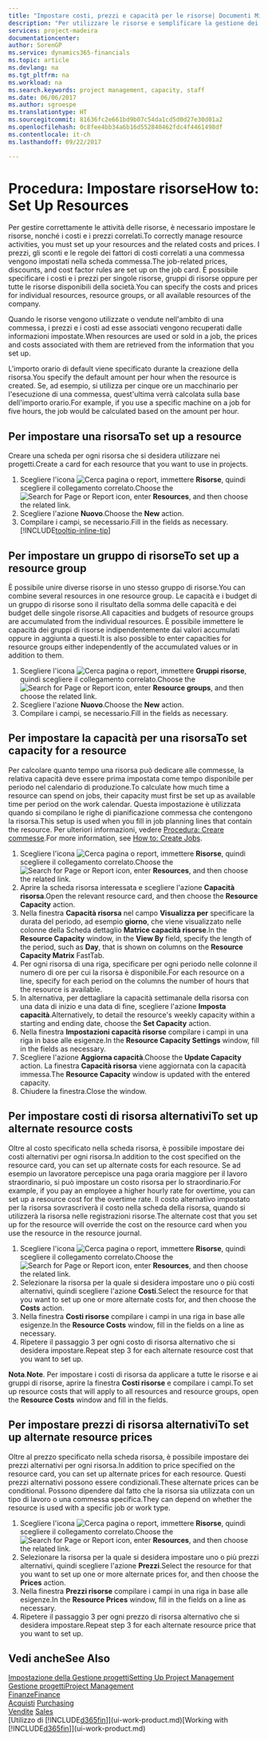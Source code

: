 ```yaml
---
title: "Impostare costi, prezzi e capacità per le risorse| Documenti Microsoft"
description: "Per utilizzare le risorse e semplificare la gestione dei progetti, specificare i costi e i prezzi per le singole risorse o i gruppi di risorse e impostare la capacità della risorsa."
services: project-madeira
documentationcenter: 
author: SorenGP
ms.service: dynamics365-financials
ms.topic: article
ms.devlang: na
ms.tgt_pltfrm: na
ms.workload: na
ms.search.keywords: project management, capacity, staff
ms.date: 06/06/2017
ms.author: sgroespe
ms.translationtype: HT
ms.sourcegitcommit: 81636fc2e661bd9b07c54da1cd5d0d27e30d01a2
ms.openlocfilehash: 0c8fee4bb34a6b16d552840462fdc4f4461498df
ms.contentlocale: it-ch
ms.lasthandoff: 09/22/2017

---
```

# <a name="how-to-set-up-resources"></a><span data-ttu-id="e183e-103">Procedura: Impostare risorse</span><span class="sxs-lookup"><span data-stu-id="e183e-103">How to: Set Up Resources</span></span>
<span data-ttu-id="e183e-104">Per gestire correttamente le attività delle risorse, è necessario impostare le risorse, nonché i costi e i prezzi correlati.</span><span class="sxs-lookup"><span data-stu-id="e183e-104">To correctly manage resource activities, you must set up your resources and the related costs and prices.</span></span> <span data-ttu-id="e183e-105">I prezzi, gli sconti e le regole dei fattori di costi correlati a una commessa vengono impostati nella scheda commessa.</span><span class="sxs-lookup"><span data-stu-id="e183e-105">The job-related prices, discounts, and cost factor rules are set up on the job card.</span></span> <span data-ttu-id="e183e-106">È possibile specificare i costi e i prezzi per singole risorse, gruppi di risorse oppure per tutte le risorse disponibili della società.</span><span class="sxs-lookup"><span data-stu-id="e183e-106">You can specify the costs and prices for individual resources, resource groups, or all available resources of the company.</span></span>

<span data-ttu-id="e183e-107">Quando le risorse vengono utilizzate o vendute nell'ambito di una commessa, i prezzi e i costi ad esse associati vengono recuperati dalle informazioni impostate.</span><span class="sxs-lookup"><span data-stu-id="e183e-107">When resources are used or sold in a job, the prices and costs associated with them are retrieved from the information that you set up.</span></span>

<span data-ttu-id="e183e-108">L'importo orario di default viene specificato durante la creazione della risorsa.</span><span class="sxs-lookup"><span data-stu-id="e183e-108">You specify the default amount per hour when the resource is created.</span></span> <span data-ttu-id="e183e-109">Se, ad esempio, si utilizza per cinque ore un macchinario per l'esecuzione di una commessa, quest'ultima verrà calcolata sulla base dell'importo orario.</span><span class="sxs-lookup"><span data-stu-id="e183e-109">For example, if you use a specific machine on a job for five hours, the job would be calculated based on the amount per hour.</span></span>

## <a name="to-set-up-a-resource"></a><span data-ttu-id="e183e-110">Per impostare una risorsa</span><span class="sxs-lookup"><span data-stu-id="e183e-110">To set up a resource</span></span>
<span data-ttu-id="e183e-111">Creare una scheda per ogni risorsa che si desidera utilizzare nei progetti.</span><span class="sxs-lookup"><span data-stu-id="e183e-111">Create a card for each resource that you want to use in projects.</span></span>

1. <span data-ttu-id="e183e-112">Scegliere l'icona ![Cerca pagina o report](media/ui-search/search_small.png "icona Cerca pagina o report"), immettere **Risorse**, quindi scegliere il collegamento correlato.</span><span class="sxs-lookup"><span data-stu-id="e183e-112">Choose the ![Search for Page or Report](media/ui-search/search_small.png "Search for Page or Report icon") icon, enter **Resources**, and then choose the related link.</span></span>
2. <span data-ttu-id="e183e-113">Scegliere l'azione **Nuovo**.</span><span class="sxs-lookup"><span data-stu-id="e183e-113">Choose the **New** action.</span></span>
3. <span data-ttu-id="e183e-114">Compilare i campi, se necessario.</span><span class="sxs-lookup"><span data-stu-id="e183e-114">Fill in the fields as necessary.</span></span> [!INCLUDE[tooltip-inline-tip](includes/tooltip-inline-tip_md.md)]  

## <a name="to-set-up-a-resource-group"></a><span data-ttu-id="e183e-115">Per impostare un gruppo di risorse</span><span class="sxs-lookup"><span data-stu-id="e183e-115">To set up a resource group</span></span>
<span data-ttu-id="e183e-116">È possibile unire diverse risorse in uno stesso gruppo di risorse.</span><span class="sxs-lookup"><span data-stu-id="e183e-116">You can combine several resources in one resource group.</span></span> <span data-ttu-id="e183e-117">Le capacità e i budget di un gruppo di risorse sono il risultato della somma delle capacità e dei budget delle singole risorse.</span><span class="sxs-lookup"><span data-stu-id="e183e-117">All capacities and budgets of resource groups are accumulated from the individual resources.</span></span> <span data-ttu-id="e183e-118">È possibile immettere le capacità dei gruppi di risorse indipendentemente dai valori accumulati oppure in aggiunta a questi.</span><span class="sxs-lookup"><span data-stu-id="e183e-118">It is also possible to enter capacities for resource groups either independently of the accumulated values or in addition to them.</span></span>

1. <span data-ttu-id="e183e-119">Scegliere l'icona ![Cerca pagina o report](media/ui-search/search_small.png "icona Cerca pagina o report"), immettere **Gruppi risorse**, quindi scegliere il collegamento correlato.</span><span class="sxs-lookup"><span data-stu-id="e183e-119">Choose the ![Search for Page or Report](media/ui-search/search_small.png "Search for Page or Report icon") icon, enter **Resource groups**, and then choose the related link.</span></span>
2. <span data-ttu-id="e183e-120">Scegliere l'azione **Nuovo**.</span><span class="sxs-lookup"><span data-stu-id="e183e-120">Choose the **New** action.</span></span>
3. <span data-ttu-id="e183e-121">Compilare i campi, se necessario.</span><span class="sxs-lookup"><span data-stu-id="e183e-121">Fill in the fields as necessary.</span></span>

## <a name="to-set-capacity-for-a-resource"></a><span data-ttu-id="e183e-122">Per impostare la capacità per una risorsa</span><span class="sxs-lookup"><span data-stu-id="e183e-122">To set capacity for a resource</span></span>
<span data-ttu-id="e183e-123">Per calcolare quanto tempo una risorsa può dedicare alle commesse, la relativa capacità deve essere prima impostata come tempo disponibile per periodo nel calendario di produzione.</span><span class="sxs-lookup"><span data-stu-id="e183e-123">To calculate how much time a resource can spend on jobs, their capacity must first be set up as available time per period on the work calendar.</span></span> <span data-ttu-id="e183e-124">Questa impostazione è utilizzata quando si compilano le righe di pianificazione commessa che contengono la risorsa.</span><span class="sxs-lookup"><span data-stu-id="e183e-124">This setup is used when you fill in job planning lines that contain the resource.</span></span> <span data-ttu-id="e183e-125">Per ulteriori informazioni, vedere [Procedura: Creare commesse](projects-how-create-jobs.md).</span><span class="sxs-lookup"><span data-stu-id="e183e-125">For more information, see [How to: Create Jobs](projects-how-create-jobs.md).</span></span>

1. <span data-ttu-id="e183e-126">Scegliere l'icona ![Cerca pagina o report](media/ui-search/search_small.png "icona Cerca pagina o report"), immettere **Risorse**, quindi scegliere il collegamento correlato.</span><span class="sxs-lookup"><span data-stu-id="e183e-126">Choose the ![Search for Page or Report](media/ui-search/search_small.png "Search for Page or Report icon") icon, enter **Resources**, and then choose the related link.</span></span>
2. <span data-ttu-id="e183e-127">Aprire la scheda risorsa interessata e scegliere l'azione **Capacità risorsa**.</span><span class="sxs-lookup"><span data-stu-id="e183e-127">Open the relevant resource card, and then choose the **Resource Capacity** action.</span></span>
3. <span data-ttu-id="e183e-128">Nella finestra **Capacità risorsa** nel campo **Visualizza per** specificare la durata del periodo, ad esempio **giorno**, che viene visualizzato nelle colonne della Scheda dettaglio **Matrice capacità risorse**.</span><span class="sxs-lookup"><span data-stu-id="e183e-128">In the **Resource Capacity** window, in the **View By** field, specify the length of the period, such as **Day**, that is shown on columns on the **Resource Capacity Matrix** FastTab.</span></span>
4. <span data-ttu-id="e183e-129">Per ogni risorsa di una riga, specificare per ogni periodo nelle colonne il numero di ore per cui la risorsa è disponibile.</span><span class="sxs-lookup"><span data-stu-id="e183e-129">For each resource on a line, specify for each period on the columns the number of hours that the resource is available.</span></span>
5. <span data-ttu-id="e183e-130">In alternativa, per dettagliare la capacità settimanale della risorsa con una data di inizio e una data di fine, scegliere l'azione **Imposta capacità**.</span><span class="sxs-lookup"><span data-stu-id="e183e-130">Alternatively, to detail the resource's weekly capacity within a starting and ending date, choose the **Set Capacity** action.</span></span>
6. <span data-ttu-id="e183e-131">Nella finestra **Impostazioni capacità risorse** compilare i campi in una riga in base alle esigenze.</span><span class="sxs-lookup"><span data-stu-id="e183e-131">In the **Resource Capacity Settings** window, fill in the fields as necessary.</span></span>
7. <span data-ttu-id="e183e-132">Scegliere l'azione **Aggiorna capacità**.</span><span class="sxs-lookup"><span data-stu-id="e183e-132">Choose the **Update Capacity** action.</span></span> <span data-ttu-id="e183e-133">La finestra **Capacità risorsa** viene aggiornata con la capacità immessa.</span><span class="sxs-lookup"><span data-stu-id="e183e-133">The **Resource Capacity** window is updated with the entered capacity.</span></span>
8. <span data-ttu-id="e183e-134">Chiudere la finestra.</span><span class="sxs-lookup"><span data-stu-id="e183e-134">Close the window.</span></span>

## <a name="to-set-up-alternate-resource-costs"></a><span data-ttu-id="e183e-135">Per impostare costi di risorsa alternativi</span><span class="sxs-lookup"><span data-stu-id="e183e-135">To set up alternate resource costs</span></span>
<span data-ttu-id="e183e-136">Oltre al costo specificato nella scheda risorsa, è possibile impostare dei costi alternativi per ogni risorsa.</span><span class="sxs-lookup"><span data-stu-id="e183e-136">In addition to the cost specified on the resource card, you can set up alternate costs for each resource.</span></span> <span data-ttu-id="e183e-137">Se ad esempio un lavoratore percepisce una paga oraria maggiore per il lavoro straordinario, si può impostare un costo risorsa per lo straordinario.</span><span class="sxs-lookup"><span data-stu-id="e183e-137">For example, if you pay an employee a higher hourly rate for overtime, you can set up a resource cost for the overtime rate.</span></span> <span data-ttu-id="e183e-138">Il costo alternativo impostato per la risorsa sovrascriverà il costo nella scheda della risorsa, quando si utilizzerà la risorsa nelle registrazioni risorse.</span><span class="sxs-lookup"><span data-stu-id="e183e-138">The alternate cost that you set up for the resource will override the cost on the resource card when you use the resource in the resource journal.</span></span>

1. <span data-ttu-id="e183e-139">Scegliere l'icona ![Cerca pagina o report](media/ui-search/search_small.png "icona Cerca pagina o report"), immettere **Risorse**, quindi scegliere il collegamento correlato.</span><span class="sxs-lookup"><span data-stu-id="e183e-139">Choose the ![Search for Page or Report](media/ui-search/search_small.png "Search for Page or Report icon") icon, enter **Resources**, and then choose the related link.</span></span>  
2. <span data-ttu-id="e183e-140">Selezionare la risorsa per la quale si desidera impostare uno o più costi alternativi, quindi scegliere l'azione **Costi**.</span><span class="sxs-lookup"><span data-stu-id="e183e-140">Select the resource for that you want to set up one or more alternate costs for, and then choose the **Costs** action.</span></span>  
3. <span data-ttu-id="e183e-141">Nella finestra **Costi risorse** compilare i campi in una riga in base alle esigenze.</span><span class="sxs-lookup"><span data-stu-id="e183e-141">In the **Resource Costs** window, fill in the fields on a line as necessary.</span></span>  
4. <span data-ttu-id="e183e-142">Ripetere il passaggio 3 per ogni costo di risorsa alternativo che si desidera impostare.</span><span class="sxs-lookup"><span data-stu-id="e183e-142">Repeat step 3 for each alternate resource cost that you want to set up.</span></span>

<span data-ttu-id="e183e-143">**Nota**.</span><span class="sxs-lookup"><span data-stu-id="e183e-143">**Note**.</span></span> <span data-ttu-id="e183e-144">Per impostare i costi di risorsa da applicare a tutte le risorse e ai gruppi di risorse, aprire la finestra **Costi risorse** e compilare i campi.</span><span class="sxs-lookup"><span data-stu-id="e183e-144">To set up resource costs that will apply to all resources and resource groups, open the **Resource Costs** window and fill in the fields.</span></span>

## <a name="to-set-up-alternate-resource-prices"></a><span data-ttu-id="e183e-145">Per impostare prezzi di risorsa alternativi</span><span class="sxs-lookup"><span data-stu-id="e183e-145">To set up alternate resource prices</span></span>
<span data-ttu-id="e183e-146">Oltre al prezzo specificato nella scheda risorsa, è possibile impostare dei prezzi alternativi per ogni risorsa.</span><span class="sxs-lookup"><span data-stu-id="e183e-146">In addition to price specified on the resource card, you can set up alternate prices for each resource.</span></span> <span data-ttu-id="e183e-147">Questi prezzi alternativi possono essere condizionali.</span><span class="sxs-lookup"><span data-stu-id="e183e-147">These alternate prices can be conditional.</span></span> <span data-ttu-id="e183e-148">Possono dipendere dal fatto che la risorsa sia utilizzata con un tipo di lavoro o una commessa specifica.</span><span class="sxs-lookup"><span data-stu-id="e183e-148">They can depend on whether the resource is used with a specific job or work type.</span></span>

1. <span data-ttu-id="e183e-149">Scegliere l'icona ![Cerca pagina o report](media/ui-search/search_small.png "icona Cerca pagina o report"), immettere **Risorse**, quindi scegliere il collegamento correlato.</span><span class="sxs-lookup"><span data-stu-id="e183e-149">Choose the ![Search for Page or Report](media/ui-search/search_small.png "Search for Page or Report icon") icon, enter **Resources**, and then choose the related link.</span></span>
2. <span data-ttu-id="e183e-150">Selezionare la risorsa per la quale si desidera impostare uno o più prezzi alternativi, quindi scegliere l'azione **Prezzi**.</span><span class="sxs-lookup"><span data-stu-id="e183e-150">Select the resource for that you want to set up one or more alternate prices for, and then choose the **Prices** action.</span></span>
3. <span data-ttu-id="e183e-151">Nella finestra **Prezzi risorse** compilare i campi in una riga in base alle esigenze.</span><span class="sxs-lookup"><span data-stu-id="e183e-151">In the **Resource Prices** window, fill in the fields on a line as necessary.</span></span>
4. <span data-ttu-id="e183e-152">Ripetere il passaggio 3 per ogni prezzo di risorsa alternativo che si desidera impostare.</span><span class="sxs-lookup"><span data-stu-id="e183e-152">Repeat step 3 for each alternate resource price that you want to set up.</span></span>

## <a name="see-also"></a><span data-ttu-id="e183e-153">Vedi anche</span><span class="sxs-lookup"><span data-stu-id="e183e-153">See Also</span></span>
[<span data-ttu-id="e183e-154">Impostazione della Gestione progetti</span><span class="sxs-lookup"><span data-stu-id="e183e-154">Setting Up Project Management</span></span>](projects-setup-projects.md)  
[<span data-ttu-id="e183e-155">Gestione progetti</span><span class="sxs-lookup"><span data-stu-id="e183e-155">Project Management</span></span>](projects-manage-projects.md)  
[<span data-ttu-id="e183e-156">Finanze</span><span class="sxs-lookup"><span data-stu-id="e183e-156">Finance</span></span>](finance.md)  
<span data-ttu-id="e183e-157">[Acquisti](purchasing-manage-purchasing.md)       </span><span class="sxs-lookup"><span data-stu-id="e183e-157">[Purchasing](purchasing-manage-purchasing.md)       </span></span>  
<span data-ttu-id="e183e-158">[Vendite](sales-manage-sales.md)    </span><span class="sxs-lookup"><span data-stu-id="e183e-158">[Sales](sales-manage-sales.md)    </span></span>  
<span data-ttu-id="e183e-159">[Utilizzo di [!INCLUDE[d365fin](includes/d365fin_md.md)]](ui-work-product.md)</span><span class="sxs-lookup"><span data-stu-id="e183e-159">[Working with [!INCLUDE[d365fin](includes/d365fin_md.md)]](ui-work-product.md)</span></span>  

